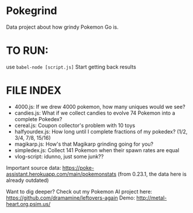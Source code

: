 # Pokegrind
Data project about how grindy Pokemon Go is.

# TO RUN:
use `babel-node [script.js]`
Start getting back results

# FILE INDEX
* 4000.js: If we drew 4000 pokemon, how many uniques would we see?
* candies.js: What if we collect candies to evolve 74 Pokemon into a complete Pokedex?
* cereal.js: Coupon collector's problem with 10 toys
* halfyourdex.js: How long until I complete fractions of my pokedex? (1/2, 3/4, 7/8, 15/16)
* magikarp.js: How's that Magikarp grinding going for you?
* simpledex.js: Collect 141 Pokemon when their spawn rates are equal
* vlog-script: idunno, just some junk??

Important source data:
https://poke-assistant.herokuapp.com/main/pokemonstats (from 0.23.1, the data here is already outdated)

Want to dig deeper? Check out my Pokemon AI project here:
https://github.com/dramamine/leftovers-again
Demo: http://metal-heart.org.psim.us/
